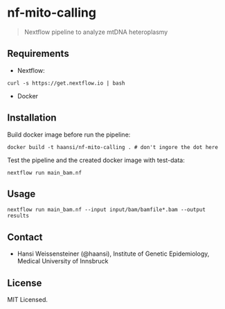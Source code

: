 # nf-mito-calling

> Nextflow pipeline to analyze mtDNA heteroplasmy

## Requirements

- Nextflow:

```
curl -s https://get.nextflow.io | bash
```

- Docker

## Installation

Build docker image before run the pipeline:

```
docker build -t haansi/nf-mito-calling . # don't ingore the dot here
```

Test the pipeline and the created docker image with test-data:

```
nextflow run main_bam.nf
```

## Usage

```
nextflow run main_bam.nf --input input/bam/bamfile*.bam --output results
```

## Contact

- Hansi Weissensteiner (@haansi), Institute of Genetic Epidemiology, Medical University of Innsbruck


## License
MIT Licensed.
